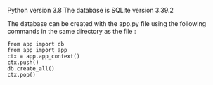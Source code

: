 Python version 3.8
The database is SQLite version 3.39.2

The database can be created with the app.py file using the following commands in the same directory as the file :

```
from app import db
from app import app
ctx = app.app_context()
ctx.push()
db.create_all()
ctx.pop()
```
